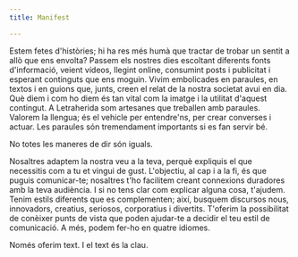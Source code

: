 ```yaml
---
title: Manifest

---
```

Estem fetes d'històries; hi ha res més humà que tractar de trobar un sentit a allò que ens envolta? Passem els nostres dies escoltant diferents fonts d'informació, veient vídeos, llegint online, consumint posts i publicitat i esperant continguts que ens moguin. Vivim embolicades en paraules, en textos i en guions que, junts, creen el relat de la nostra societat avui en dia. Què diem i com ho diem és tan vital com la imatge i la utilitat d'aquest contingut. A Letraherida som artesanes que treballen amb paraules. Valorem la llengua; és el vehicle per entendre'ns, per crear converses i actuar. Les paraules són tremendament importants si es fan servir bé.

No totes les maneres de dir són iguals.

Nosaltres adaptem la nostra veu a la teva, perquè expliquis el que necessitis com a tu et vingui de gust. L'objectiu, al cap i a la fi, és que puguis comunicar-te; nosaltres t'ho facilitem creant connexions duradores amb la teva audiència. I si no tens clar com explicar alguna cosa, t'ajudem. Tenim estils diferents que es complementen; així, busquem discursos nous, innovadors, creatius, seriosos, corporatius i divertits. T'oferim la possibilitat de conèixer punts de vista que poden ajudar-te a decidir el teu estil de comunicació. A més, podem fer-ho en quatre idiomes.

Només oferim text. I el text és la clau.